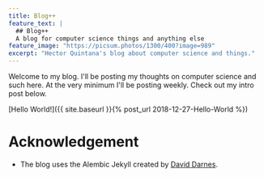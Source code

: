 ```yaml
---
title: Blog++
feature_text: |
  ## Blog++
  A blog for computer science things and anything else
feature_image: "https://picsum.photos/1300/400?image=989"
excerpt: "Hector Quintana's blog about computer science and things."
---
```


Welcome to my blog. I'll be posting my thoughts on computer science and such here. At the very minimum I'll be posting weekly. Check out my intro post below. 

[Hello World!]({{ site.baseurl }}{% post_url 2018-12-27-Hello-World %})

# Acknowledgement

- The blog uses the Alembic Jekyll created by [David Darnes](https://darn.es/).
